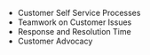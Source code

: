 <html>
  <title>
  Keys to Customer Support Success
  </title>

  <ul>
    <li>Customer Self Service Processes</li>
    <li>Teamwork on Customer Issues</li>
    <li>Response and Resolution Time</li>
    <li>Customer Advocacy</li>
  </ul>

</html>


